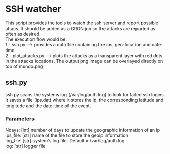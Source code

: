 # SSH watcher

This script provides the tools to watch the ssh server and report possible attacs. It should be added as a CRON job so the attacks are reported as often as desired.\
The execution flow would be:\
1.- ssh.py --> provides a data file containing the ips, geo-location and date-time\
2.- plot_attacks.py --> plots the attacks as a transparent layer with red dots in the attacks locations. The output png image can be overlayed directly on top of mundo.png

## ssh.py
ssh.py scans the systems log (/var/log/auth.log) to look for failed ssh logins. It saves a file (ips.dat) where it stores the ip, the corresponding latitude and longitude and the date-time of the event.

### Parameters
Ndays: [int] number of days to update the geographic information of an ip\
ips_file: [str] name of the file to store the geoip information\
log_file: [str] system's log file. Default = /var/log/auth.log\
log: [str] logger file
